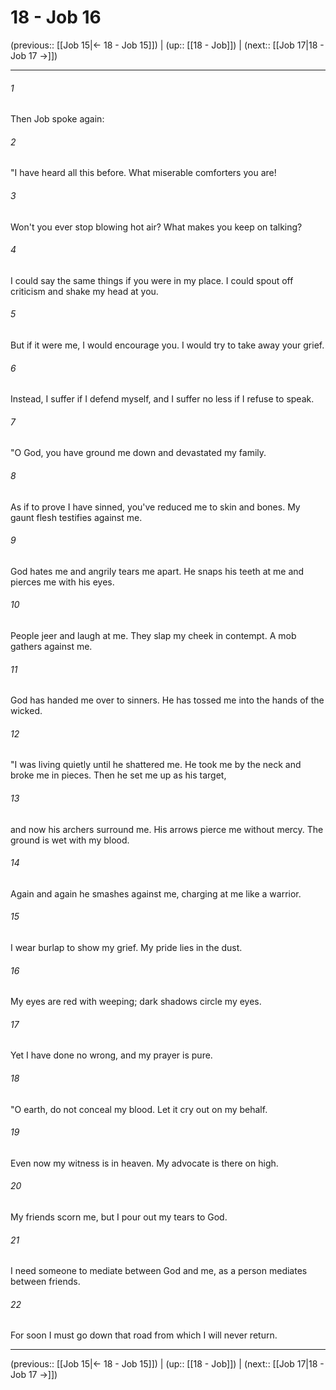 # 18 - Job 16

(previous:: [[Job 15|← 18 - Job 15]]) | (up:: [[18 - Job]]) | (next:: [[Job 17|18 - Job 17 →]])

***


###### 1 
Then Job spoke again: 

###### 2 
"I have heard all this before. What miserable comforters you are! 

###### 3 
Won't you ever stop blowing hot air? What makes you keep on talking? 

###### 4 
I could say the same things if you were in my place. I could spout off criticism and shake my head at you. 

###### 5 
But if it were me, I would encourage you. I would try to take away your grief. 

###### 6 
Instead, I suffer if I defend myself, and I suffer no less if I refuse to speak. 

###### 7 
"O God, you have ground me down and devastated my family. 

###### 8 
As if to prove I have sinned, you've reduced me to skin and bones. My gaunt flesh testifies against me. 

###### 9 
God hates me and angrily tears me apart. He snaps his teeth at me and pierces me with his eyes. 

###### 10 
People jeer and laugh at me. They slap my cheek in contempt. A mob gathers against me. 

###### 11 
God has handed me over to sinners. He has tossed me into the hands of the wicked. 

###### 12 
"I was living quietly until he shattered me. He took me by the neck and broke me in pieces. Then he set me up as his target, 

###### 13 
and now his archers surround me. His arrows pierce me without mercy. The ground is wet with my blood. 

###### 14 
Again and again he smashes against me, charging at me like a warrior. 

###### 15 
I wear burlap to show my grief. My pride lies in the dust. 

###### 16 
My eyes are red with weeping; dark shadows circle my eyes. 

###### 17 
Yet I have done no wrong, and my prayer is pure. 

###### 18 
"O earth, do not conceal my blood. Let it cry out on my behalf. 

###### 19 
Even now my witness is in heaven. My advocate is there on high. 

###### 20 
My friends scorn me, but I pour out my tears to God. 

###### 21 
I need someone to mediate between God and me, as a person mediates between friends. 

###### 22 
For soon I must go down that road from which I will never return.

***

(previous:: [[Job 15|← 18 - Job 15]]) | (up:: [[18 - Job]]) | (next:: [[Job 17|18 - Job 17 →]])
